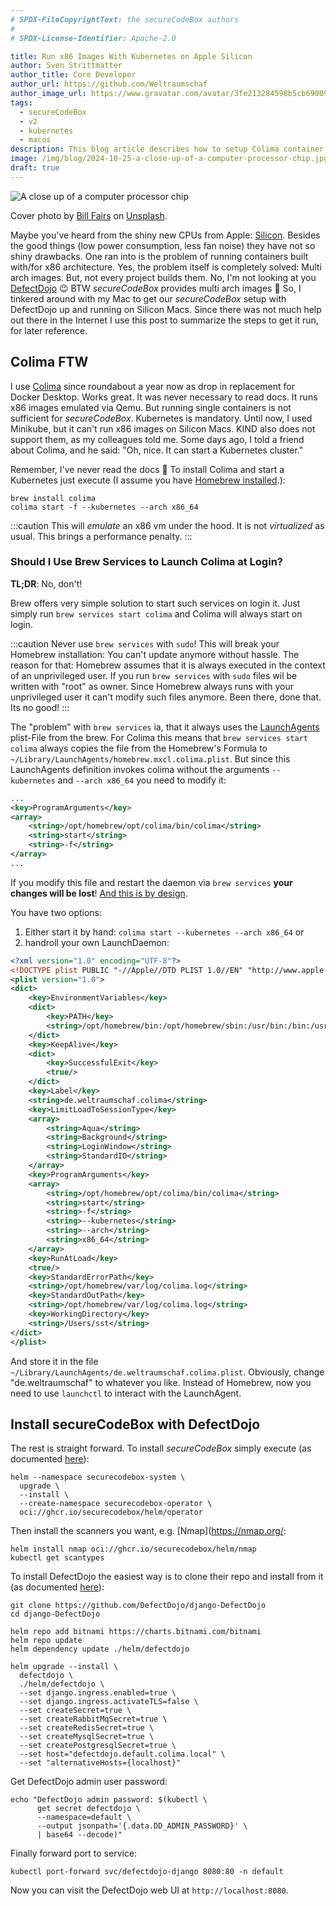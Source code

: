 ```yaml
---
# SPDX-FileCopyrightText: the secureCodeBox authors
#
# SPDX-License-Identifier: Apache-2.0

title: Run x86 Images With Kubernetes on Apple Silicon
author: Sven Strittmatter
author_title: Core Developer
author_url: https://github.com/Weltraumschaf
author_image_url: https://www.gravatar.com/avatar/3fe213284598b5cb69009665902c77a1
tags:
  - secureCodeBox
  - v2
  - kubernetes
  - macos
description: This blog article describes how to setup Colima container runtime on macOS to run x86 images in Kubernetes on Apple Silicon.
image: /img/blog/2024-10-25-a-close-up-of-a-computer-processor-chip.jpg
draft: true
---
```


![A close up of a computer processor chip](/img/blog/2024-10-25-a-close-up-of-a-computer-processor-chip.jpg)

Cover photo by [Bill Fairs](https://unsplash.com/@moonboyz) on [Unsplash](https://unsplash.com/photos/a-close-up-of-a-computer-processor-chip--QALfjTlhTE).

Maybe you've heard from the shiny new CPUs from Apple: [Silicon](https://en.wikipedia.org/wiki/Apple_silicon). Besides the good things (low power consumption, less fan noise) they have not so shiny drawbacks. One ran into is the problem of running containers built with/for x86 architecture. Yes, the problem itself is completely solved: Multi arch images. But, not every project builds them. No, I'm not looking at you [DefectDojo](https://www.defectdojo.org/) 😉 BTW _secureCodeBox_ provides multi arch images 🤗 So, I tinkered around with my Mac to get our _secureCodeBox_ setup with DefectDojo up and running on Silicon Macs. Since there was not much help out there in the Internet I use this post to summarize the steps to get it run, for later reference.

## Colima FTW

I use [Colima](https://github.com/abiosoft/colima) since roundabout a year now as drop in replacement for Docker Desktop. Works great. It was never necessary to read docs. It runs x86 images emulated via Qemu. But running single containers is not sufficient for _secureCodeBox_. Kubernetes is mandatory. Until now, I used Minikube, but it can't run x86 images on Silicon Macs. KIND also does not support them, as my colleagues told me. Some days ago, I told a friend about Colima, and he said: "Oh, nice. It can start a Kubernetes cluster."

Remember, I've never read the docs 😬 To install Colima and start a Kubernetes just execute (I assume you have [Homebrew installed](https://docs.brew.sh/Installation).): 

```shell
brew install colima
colima start -f --kubernetes --arch x86_64
```

:::caution
This will _emulate_ an x86 vm under the hood. It is not _virtualized_ as usual. This brings a performance penalty.
:::

### Should I Use Brew Services to Launch Colima at Login?

**TL;DR**: No, don't!

Brew offers very simple solution to start such services on login it. Just simply run `brew services start colima` and Colima will always start on login.

:::caution
Never use `brew services` with `sudo`! This will break your Homebrew installation: You can't update anymore without hassle. The reason for that: Homebrew assumes that it is always executed in the context of an unprivileged user. If you run `brew services` with `sudo` files wil be written with "root" as owner. Since Homebrew always runs with your unprivileged user it can't modify such files anymore. Been there, done that. Its no good!
:::

The "problem" with `brew services` ia, that it always uses the [LaunchAgents](https://www.launchd.info/) plist-File from the brew. For Colima this means that `brew services start colima` always copies the file from the Homebrew's Formula to `~/Library/LaunchAgents/homebrew.mxcl.colima.plist`. But since this LaunchAgents definition invokes colima without the arguments `--kubernetes` and `--arch x86_64` you need to modify it:

```xml
...
<key>ProgramArguments</key>
<array>
    <string>/opt/homebrew/opt/colima/bin/colima</string>
    <string>start</string>
    <string>-f</string>
</array>
...
```

If you modify this file and restart the daemon via `brew services` **your changes will be lost**! [And this is by design](https://github.com/Homebrew/homebrew-services/issues/71).

You have two options:

1. Either start it by hand: `colima start --kubernetes --arch x86_64` or
2. handroll your own LaunchDaemon:

```xml
<?xml version="1.0" encoding="UTF-8"?>
<!DOCTYPE plist PUBLIC "-//Apple//DTD PLIST 1.0//EN" "http://www.apple.com/DTDs/PropertyList-1.0.dtd">
<plist version="1.0">
<dict>
	<key>EnvironmentVariables</key>
	<dict>
		<key>PATH</key>
		<string>/opt/homebrew/bin:/opt/homebrew/sbin:/usr/bin:/bin:/usr/sbin:/sbin</string>
	</dict>
	<key>KeepAlive</key>
	<dict>
		<key>SuccessfulExit</key>
		<true/>
	</dict>
	<key>Label</key>
	<string>de.weltraumschaf.colima</string>
	<key>LimitLoadToSessionType</key>
	<array>
		<string>Aqua</string>
		<string>Background</string>
		<string>LoginWindow</string>
		<string>StandardIO</string>
	</array>
	<key>ProgramArguments</key>
	<array>
		<string>/opt/homebrew/opt/colima/bin/colima</string>
		<string>start</string>
		<string>-f</string>
		<string>--kubernetes</string>
		<string>--arch</string>
		<string>x86_64</string>
	</array>
	<key>RunAtLoad</key>
	<true/>
	<key>StandardErrorPath</key>
	<string>/opt/homebrew/var/log/colima.log</string>
	<key>StandardOutPath</key>
	<string>/opt/homebrew/var/log/colima.log</string>
	<key>WorkingDirectory</key>
	<string>/Users/sst</string>
</dict>
</plist>
```

And store it in the file `~/Library/LaunchAgents/de.weltraumschaf.colima.plist`. Obviously, change "de.weltraumschaf" to whatever you like. Instead of Homebrew, now you need to use `launchctl` to interact with the LaunchAgent.

## Install secureCodeBox with DefectDojo

The rest is straight forward. To install _secureCodeBox_ simply execute (as documented [here](https://www.securecodebox.io/docs/getting-started/installation)):

```shell
helm --namespace securecodebox-system \ 
  upgrade \ 
  --install \
  --create-namespace securecodebox-operator \
  oci://ghcr.io/securecodebox/helm/operator
```

Then install the scanners you want, e.g. [Nmap](https://nmap.org/:
```shell
helm install nmap oci://ghcr.io/securecodebox/helm/nmap
kubectl get scantypes
```

To install DefectDojo the easiest way is to clone their repo and install from it (as documented [here](https://www.securecodebox.io/docs/how-tos/persistence-storage/#defectdojo-kubernetes-setup)):

```shell
git clone https://github.com/DefectDojo/django-DefectDojo
cd django-DefectDojo

helm repo add bitnami https://charts.bitnami.com/bitnami
helm repo update
helm dependency update ./helm/defectdojo

helm upgrade --install \
  defectdojo \
  ./helm/defectdojo \
  --set django.ingress.enabled=true \
  --set django.ingress.activateTLS=false \
  --set createSecret=true \
  --set createRabbitMqSecret=true \
  --set createRedisSecret=true \
  --set createMysqlSecret=true \
  --set createPostgresqlSecret=true \
  --set host="defectdojo.default.colima.local" \
  --set "alternativeHosts={localhost}"
```

Get DefectDojo admin user password:

```shell
echo "DefectDojo admin password: $(kubectl \
      get secret defectdojo \
      --namespace=default \
      --output jsonpath='{.data.DD_ADMIN_PASSWORD}' \
      | base64 --decode)"
```

Finally forward port to service:

```shell
kubectl port-forward svc/defectdojo-django 8080:80 -n default
```

Now you can visit the DefectDojo web UI at `http://localhost:8080`.
